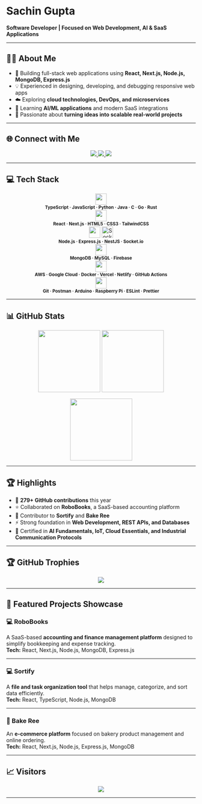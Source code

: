 # Sachin Gupta  

**Software Developer | Focused on Web Development, AI & SaaS Applications**  

---

## 👨‍💻 About Me  
- 🚀 Building full-stack web applications using **React, Next.js, Node.js, MongoDB, Express.js**  
- 💡 Experienced in designing, developing, and debugging responsive web apps  
- ☁️ Exploring **cloud technologies, DevOps, and microservices**  
- 🧠 Learning **AI/ML applications** and modern SaaS integrations  
- 🤝 Passionate about **turning ideas into scalable real-world projects**  

---

## 🌐 Connect with Me  
<p align="center">
  <a href="https://www.linkedin.com/in/sachin-gupta-6252652a5/">
    <img src="https://img.shields.io/badge/LinkedIn-0A66C2.svg?style=for-the-badge&logo=linkedin&logoColor=white" />
  </a>
  <a href="mailto:sachinguptaiam@gmail.com">
    <img src="https://img.shields.io/badge/Email-D14836.svg?style=for-the-badge&logo=gmail&logoColor=white" />
  </a>
  <a href="https://github.com/sachin-iam">
    <img src="https://img.shields.io/badge/GitHub-100000.svg?style=for-the-badge&logo=github&logoColor=white" />
  </a>
</p>

---

## 💻 Tech Stack  

<div align="center">
  <img src="https://skillicons.dev/icons?i=ts,js,python,java,c,go,rust" height="30" /><br/>
  <sub><b>TypeScript · JavaScript · Python · Java · C · Go · Rust</b></sub>
</div>  

<div align="center">
  <img src="https://skillicons.dev/icons?i=react,nextjs,html,css,tailwind" height="30" /><br/>
  <sub><b>React · Next.js · HTML5 · CSS3 · TailwindCSS</b></sub>
</div>  

<div align="center">
  <img src="https://skillicons.dev/icons?i=nodejs,express,nestjs" height="30" />
  <img src="https://cdn.worldvectorlogo.com/logos/socket-io-1.svg" height="30" alt="Socket.io" /><br/>
  <sub><b>Node.js · Express.js · NestJS · Socket.io</b></sub>
</div>  

<div align="center">
  <img src="https://skillicons.dev/icons?i=mongodb,mysql,firebase" height="30" /><br/>
  <sub><b>MongoDB · MySQL · Firebase</b></sub>
</div>  

<div align="center">
  <img src="https://skillicons.dev/icons?i=aws,gcp,docker,vercel,netlify,githubactions" height="30" /><br/>
  <sub><b>AWS · Google Cloud · Docker · Vercel · Netlify · GitHub Actions</b></sub>
</div>  

<div align="center">
  <img src="https://skillicons.dev/icons?i=git,postman,arduino,raspberrypi,eslint,prettier" height="30" /><br/>
  <sub><b>Git · Postman · Arduino · Raspberry Pi · ESLint · Prettier</b></sub>
</div>  

---

## 📊 GitHub Stats  

<p align="center">
  <img src="https://github-readme-stats.vercel.app/api?username=sachin-iam&show_icons=true&theme=transparent&bg_color=00000015&hide_border=true&count_private=true" height="165" />
  <img src="https://github-readme-streak-stats.herokuapp.com/?user=sachin-iam&theme=transparent&background=00000015&hide_border=true" height="165" />
</p>

<p align="center">
  <img src="https://github-readme-stats.vercel.app/api/top-langs/?username=sachin-iam&layout=compact&theme=transparent&bg_color=00000015&hide_border=true" height="165" />
</p>

---

## 🏆 Highlights  
- 📌 **279+ GitHub contributions** this year  
- ⭐ Collaborated on **RoboBooks**, a SaaS-based accounting platform  
- 🏅 Contributor to **Sortify** and **Bake Ree**  
- ⚡ Strong foundation in **Web Development, REST APIs, and Databases**  
- 📜 Certified in **AI Fundamentals, IoT, Cloud Essentials, and Industrial Communication Protocols**  

---

## 🏆 GitHub Trophies  
<p align="center">
  <img src="https://github-profile-trophy.vercel.app/?username=sachin-iam&theme=algolia&no-frame=true&margin-w=15&margin-h=15" />
</p>

---

## 🚀 Featured Projects Showcase  

### 💻 RoboBooks  
A SaaS-based **accounting and finance management platform** designed to simplify bookkeeping and expense tracking.  
**Tech:** React, Next.js, Node.js, MongoDB, Express.js  

---

### 💻 Sortify  
A **file and task organization tool** that helps manage, categorize, and sort data efficiently.  
**Tech:** React, TypeScript, Node.js, MongoDB  

---

### 🍞 Bake Ree  
An **e-commerce platform** focused on bakery product management and online ordering.  
**Tech:** React, Next.js, Node.js, Express.js, MongoDB  

---

## 📈 Visitors  
<p align="center">
  <img src="https://komarev.com/ghpvc/?username=sachin-iam&label=Profile%20Views&color=0e75b6&style=for-the-badge" />
</p>

---
<!-- End of README -->
